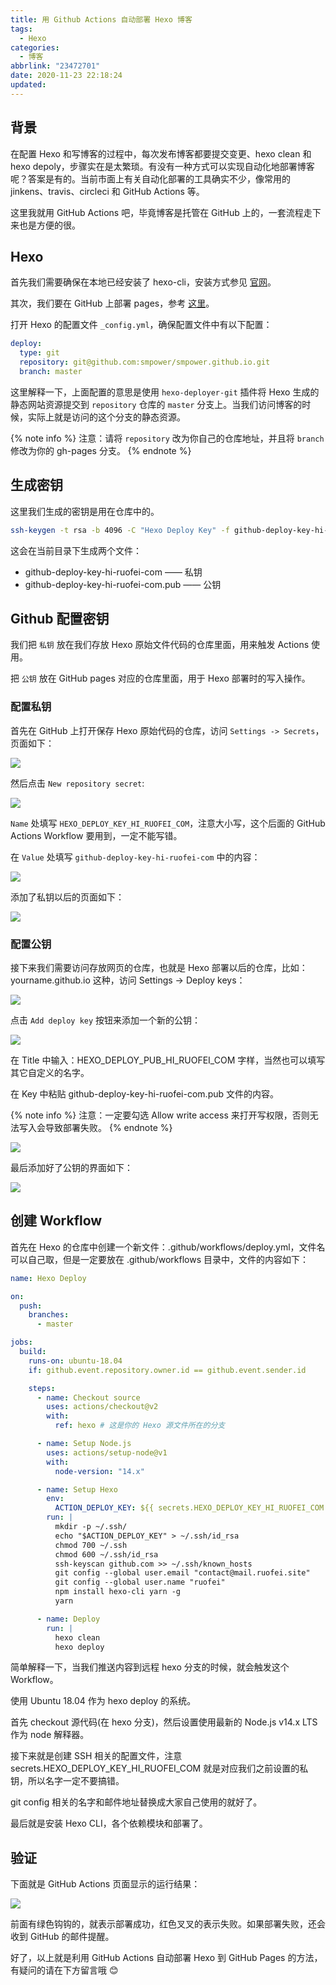 ```yaml
---
title: 用 Github Actions 自动部署 Hexo 博客
tags:
  - Hexo
categories:
  - 博客
abbrlink: "23472701"
date: 2020-11-23 22:18:24
updated:
---
```


## 背景

在配置 Hexo 和写博客的过程中，每次发布博客都要提交变更、hexo clean 和 hexo depoly，步骤实在是太繁琐。有没有一种方式可以实现自动化地部署博客呢？答案是有的。当前市面上有关自动化部署的工具确实不少，像常用的 jinkens、travis、circleci 和 GitHub Actions 等。

这里我就用 GitHub Actions 吧，毕竟博客是托管在 GitHub 上的，一套流程走下来也是方便的很。

<!-- more -->

## Hexo

首先我们需要确保在本地已经安装了 hexo-cli，安装方式参见 [官网](https://hexo.io/zh-cn/docs/)。

其次，我们要在 GitHub 上部署 pages，参考 [这里](https://pages.github.com/)。

打开 Hexo 的配置文件 `_config.yml`，确保配置文件中有以下配置：

```yml
deploy:
  type: git
  repository: git@github.com:smpower/smpower.github.io.git
  branch: master
```

这里解释一下，上面配置的意思是使用 `hexo-deployer-git` 插件将 Hexo 生成的静态网站资源提交到 `repository` 仓库的 `master` 分支上。当我们访问博客的时候，实际上就是访问的这个分支的静态资源。

{% note info %}
注意：请将 `repository` 改为你自己的仓库地址，并且将 `branch` 修改为你的 gh-pages 分支。
{% endnote %}

## 生成密钥

这里我们生成的密钥是用在仓库中的。

```bash
ssh-keygen -t rsa -b 4096 -C "Hexo Deploy Key" -f github-deploy-key-hi-ruofei-com -N ""
```

这会在当前目录下生成两个文件：

- github-deploy-key-hi-ruofei-com —— 私钥
- github-deploy-key-hi-ruofei-com.pub —— 公钥

## Github 配置密钥

我们把 `私钥` 放在我们存放 Hexo 原始文件代码的仓库里面，用来触发 Actions 使用。

把 `公钥` 放在 GitHub pages 对应的仓库里面，用于 Hexo 部署时的写入操作。

### 配置私钥

首先在 GitHub 上打开保存 Hexo 原始代码的仓库，访问 `Settings -> Secrets`，页面如下：

![](https://gitee.com/smpower/oss/raw/master/hi-ruofei.com/m3xXzS.png)

然后点击 `New repository secret`:

![](https://gitee.com/smpower/oss/raw/master/hi-ruofei.com/XdMDG7.png)

`Name` 处填写 `HEXO_DEPLOY_KEY_HI_RUOFEI_COM`，注意大小写，这个后面的 GitHub Actions Workflow 要用到，一定不能写错。

在 `Value` 处填写 `github-deploy-key-hi-ruofei-com` 中的内容：

![](https://gitee.com/smpower/oss/raw/master/hi-ruofei.com/pVy6sf.png)

添加了私钥以后的页面如下：

![](https://gitee.com/smpower/oss/raw/master/hi-ruofei.com/fayLTw.png)

### 配置公钥

接下来我们需要访问存放网页的仓库，也就是 Hexo 部署以后的仓库，比如：yourname.github.io 这种，访问 Settings -> Deploy keys：

![](https://gitee.com/smpower/oss/raw/master/hi-ruofei.com/j4pxPH.png)

点击 `Add deploy key` 按钮来添加一个新的公钥：

![](https://gitee.com/smpower/oss/raw/master/hi-ruofei.com/3KaPrB.png)

在 Title 中输入：HEXO_DEPLOY_PUB_HI_RUOFEI_COM 字样，当然也可以填写其它自定义的名字。

在 Key 中粘贴 github-deploy-key-hi-ruofei-com.pub 文件的内容。

{% note info %}
注意：一定要勾选 Allow write access 来打开写权限，否则无法写入会导致部署失败。
{% endnote %}

![](https://gitee.com/smpower/oss/raw/master/hi-ruofei.com/JHvTlw.png)

最后添加好了公钥的界面如下：

![](https://gitee.com/smpower/oss/raw/master/hi-ruofei.com/asgIIE.png)

## 创建 Workflow

首先在 Hexo 的仓库中创建一个新文件：.github/workflows/deploy.yml，文件名可以自己取，但是一定要放在 .github/workflows 目录中，文件的内容如下：

```yml
name: Hexo Deploy

on:
  push:
    branches:
      - master

jobs:
  build:
    runs-on: ubuntu-18.04
    if: github.event.repository.owner.id == github.event.sender.id

    steps:
      - name: Checkout source
        uses: actions/checkout@v2
        with:
          ref: hexo # 这是你的 Hexo 源文件所在的分支

      - name: Setup Node.js
        uses: actions/setup-node@v1
        with:
          node-version: "14.x"

      - name: Setup Hexo
        env:
          ACTION_DEPLOY_KEY: ${{ secrets.HEXO_DEPLOY_KEY_HI_RUOFEI_COM }}
        run: |
          mkdir -p ~/.ssh/
          echo "$ACTION_DEPLOY_KEY" > ~/.ssh/id_rsa
          chmod 700 ~/.ssh
          chmod 600 ~/.ssh/id_rsa
          ssh-keyscan github.com >> ~/.ssh/known_hosts
          git config --global user.email "contact@mail.ruofei.site"
          git config --global user.name "ruofei"
          npm install hexo-cli yarn -g
          yarn

      - name: Deploy
        run: |
          hexo clean
          hexo deploy
```

简单解释一下，当我们推送内容到远程 hexo 分支的时候，就会触发这个 Workflow。

使用 Ubuntu 18.04 作为 hexo deploy 的系统。

首先 checkout 源代码(在 hexo 分支)，然后设置使用最新的 Node.js v14.x LTS 作为 node 解释器。

接下来就是创建 SSH 相关的配置文件，注意 secrets.HEXO_DEPLOY_KEY_HI_RUOFEI_COM 就是对应我们之前设置的私钥，所以名字一定不要搞错。

git config 相关的名字和邮件地址替换成大家自己使用的就好了。

最后就是安装 Hexo CLI，各个依赖模块和部署了。

## 验证

下面就是 GitHub Actions 页面显示的运行结果：

![](https://gitee.com/smpower/oss/raw/master/hi-ruofei.com/bWdSrU.png)

前面有绿色钩钩的，就表示部署成功，红色叉叉的表示失败。如果部署失败，还会收到 GitHub 的邮件提醒。

好了，以上就是利用 GitHub Actions 自动部署 Hexo 到 GitHub Pages 的方法，有疑问的请在下方留言哦 😊

